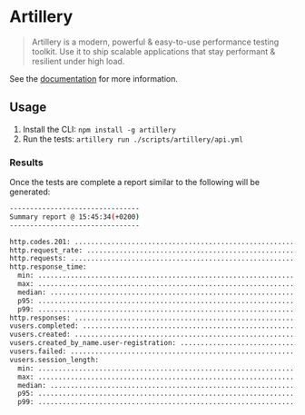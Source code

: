 # Artillery

> Artillery is a modern, powerful & easy-to-use performance testing toolkit. Use it to ship scalable
> applications that stay performant & resilient under high load.

See the [documentation](https://www.artillery.io/docs) for more information.

## Usage

1. Install the CLI: `npm install -g artillery`
2. Run the tests: `artillery run ./scripts/artillery/api.yml`

### Results

Once the tests are complete a report similar to the following will be generated:

```sh
--------------------------------
Summary report @ 15:45:34(+0200)
--------------------------------

http.codes.201: ................................................................ 4648
http.request_rate: ............................................................. 83/sec
http.requests: ................................................................. 4648
http.response_time:
  min: ......................................................................... 20
  max: ......................................................................... 100
  median: ...................................................................... 24.8
  p95: ......................................................................... 43.4
  p99: ......................................................................... 67.4
http.responses: ................................................................ 4648
vusers.completed: .............................................................. 4648
vusers.created: ................................................................ 4648
vusers.created_by_name.user-registration: .......................................4648
vusers.failed: ................................................................. 0
vusers.session_length:
  min: ......................................................................... 21
  max: ......................................................................... 104.4
  median: ...................................................................... 26.8
  p95: ......................................................................... 46.1
  p99: ......................................................................... 73
```
